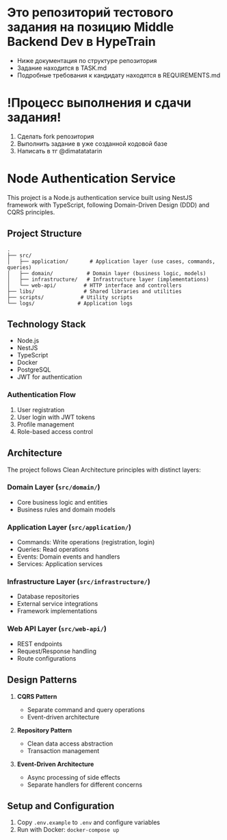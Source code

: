 # Это репозиторий тестового задания на позицию Middle Backend Dev в HypeTrain
- Ниже документация по структуре репозитория
- Задание находится в TASK.md
- Подробные требования к кандидату находятся в REQUIREMENTS.md

# !Процесс выполнения и сдачи задания!
1. Сделать fork репозитория
2. Выполнить задание в уже созданной кодовой базе
3. Написать в тг @dimatatatarin

# Node Authentication Service

This project is a Node.js authentication service built using NestJS framework with TypeScript, following Domain-Driven Design (DDD) and CQRS principles.

## Project Structure

```
.
├── src/
│   ├── application/       # Application layer (use cases, commands, queries)
│   ├── domain/           # Domain layer (business logic, models)
│   ├── infrastructure/   # Infrastructure layer (implementations)
│   └── web-api/         # HTTP interface and controllers
├── libs/                # Shared libraries and utilities
├── scripts/            # Utility scripts
└── logs/              # Application logs
```

## Technology Stack

- Node.js
- NestJS
- TypeScript
- Docker
- PostgreSQL
- JWT for authentication

### Authentication Flow
1. User registration
2. User login with JWT tokens
3. Profile management
4. Role-based access control

## Architecture

The project follows Clean Architecture principles with distinct layers:

### Domain Layer (`src/domain/`)
- Core business logic and entities
- Business rules and domain models

### Application Layer (`src/application/`)
- Commands: Write operations (registration, login)
- Queries: Read operations
- Events: Domain events and handlers
- Services: Application services

### Infrastructure Layer (`src/infrastructure/`)
- Database repositories
- External service integrations
- Framework implementations

### Web API Layer (`src/web-api/`)
- REST endpoints
- Request/Response handling
- Route configurations

## Design Patterns

1. **CQRS Pattern**
   - Separate command and query operations
   - Event-driven architecture

2. **Repository Pattern**
   - Clean data access abstraction
   - Transaction management

3. **Event-Driven Architecture**
   - Async processing of side effects
   - Separate handlers for different concerns

## Setup and Configuration

1. Copy `.env.example` to `.env` and configure variables
2. Run with Docker: `docker-compose up`
